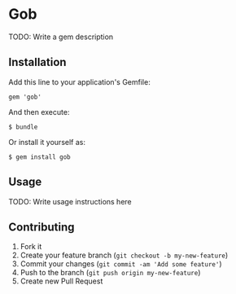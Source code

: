 # Gob

TODO: Write a gem description

## Installation

Add this line to your application's Gemfile:

    gem 'gob'

And then execute:

    $ bundle

Or install it yourself as:

    $ gem install gob

## Usage

TODO: Write usage instructions here

## Contributing

1. Fork it
2. Create your feature branch (`git checkout -b my-new-feature`)
3. Commit your changes (`git commit -am 'Add some feature'`)
4. Push to the branch (`git push origin my-new-feature`)
5. Create new Pull Request
